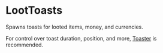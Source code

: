 # LootToasts
Spawns toasts for looted items, money, and currencies.

For control over toast duration, position, and more, [Toaster](https://www.curseforge.com/wow/addons/toaster) is recommended.
